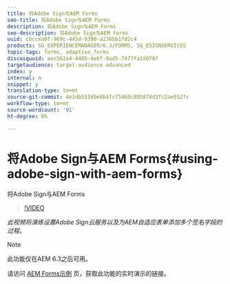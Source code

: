```yaml
---
title: 将Adobe Sign与AEM Forms
seo-title: 将Adobe Sign与AEM Forms
description: 将Adobe Sign与AEM Forms
seo-description: 将Adobe Sign与AEM Forms
uuid: cbccea0f-969c-445d-9390-a236bb1fd2c4
products: SG_EXPERIENCEMANAGER/6.3/FORMS, SG_ESIGNSERVICES
topic-tags: forms, adaptive_forms
discoiquuid: aec562a4-4405-4e6f-9ad5-7477fa1d078f
targetaudience: target-audience advanced
index: y
internal: n
snippet: y
translation-type: tm+mt
source-git-commit: 4e1db553d9e8b4fcf5460c805874d3fc2ae5527c
workflow-type: tm+mt
source-wordcount: '91'
ht-degree: 0%

---
```



# 将Adobe Sign与AEM Forms{#using-adobe-sign-with-aem-forms}

将Adobe Sign与AEM Forms

>[!VIDEO](https://video.tv.adobe.com/v/18696?quality=9&learn=on)

*此视频将演练设置Adobe Sign云服务以及为AEM自适应表单添加多个签名字段的过程。*

>[!NOTE]
>
>此功能仅在AEM 6.3之后可用。

请访问 [AEM Forms示例](https://forms.enablementadobe.com/content/samples/samples.html?query=0) 页，获取此功能的实时演示的链接。
